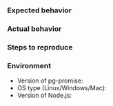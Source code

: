 ### Expected behavior


### Actual behavior


### Steps to reproduce


### Environment

* Version of pg-promise:
* OS type (Linux/Windows/Mac):
* Version of Node.js:
